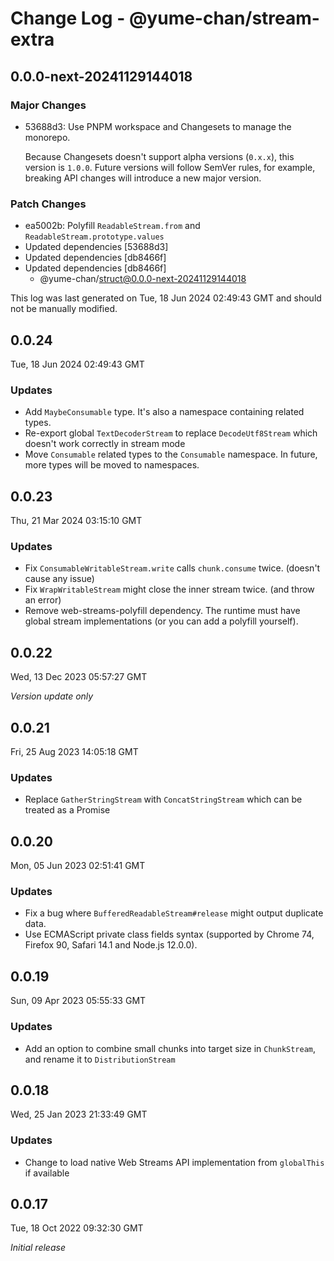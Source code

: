 # Change Log - @yume-chan/stream-extra

## 0.0.0-next-20241129144018

### Major Changes

- 53688d3: Use PNPM workspace and Changesets to manage the monorepo.

    Because Changesets doesn't support alpha versions (`0.x.x`), this version is `1.0.0`. Future versions will follow SemVer rules, for example, breaking API changes will introduce a new major version.

### Patch Changes

- ea5002b: Polyfill `ReadableStream.from` and `ReadableStream.prototype.values`
- Updated dependencies [53688d3]
- Updated dependencies [db8466f]
- Updated dependencies [db8466f]
    - @yume-chan/struct@0.0.0-next-20241129144018

This log was last generated on Tue, 18 Jun 2024 02:49:43 GMT and should not be manually modified.

## 0.0.24

Tue, 18 Jun 2024 02:49:43 GMT

### Updates

- Add `MaybeConsumable` type. It's also a namespace containing related types.
- Re-export global `TextDecoderStream` to replace `DecodeUtf8Stream` which doesn't work correctly in stream mode
- Move `Consumable` related types to the `Consumable` namespace. In future, more types will be moved to namespaces.

## 0.0.23

Thu, 21 Mar 2024 03:15:10 GMT

### Updates

- Fix `ConsumableWritableStream.write` calls `chunk.consume` twice. (doesn't cause any issue)
- Fix `WrapWritableStream` might close the inner stream twice. (and throw an error)
- Remove web-streams-polyfill dependency. The runtime must have global stream implementations (or you can add a polyfill yourself).

## 0.0.22

Wed, 13 Dec 2023 05:57:27 GMT

_Version update only_

## 0.0.21

Fri, 25 Aug 2023 14:05:18 GMT

### Updates

- Replace `GatherStringStream` with `ConcatStringStream` which can be treated as a Promise

## 0.0.20

Mon, 05 Jun 2023 02:51:41 GMT

### Updates

- Fix a bug where `BufferedReadableStream#release` might output duplicate data.
- Use ECMAScript private class fields syntax (supported by Chrome 74, Firefox 90, Safari 14.1 and Node.js 12.0.0).

## 0.0.19

Sun, 09 Apr 2023 05:55:33 GMT

### Updates

- Add an option to combine small chunks into target size in `ChunkStream`, and rename it to `DistributionStream`

## 0.0.18

Wed, 25 Jan 2023 21:33:49 GMT

### Updates

- Change to load native Web Streams API implementation from `globalThis` if available

## 0.0.17

Tue, 18 Oct 2022 09:32:30 GMT

_Initial release_
